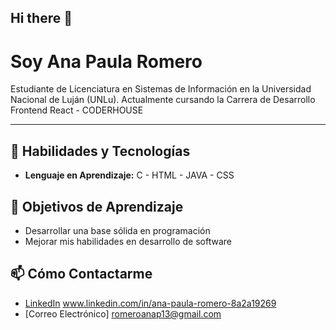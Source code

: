## Hi there 👋

#  Soy Ana Paula Romero

Estudiante de Licenciatura en Sistemas de Información en la Universidad Nacional de Luján (UNLu). 
Actualmente cursando la Carrera de Desarrollo Frontend React - CODERHOUSE

---

## 🚀 Habilidades y Tecnologías
- **Lenguaje en Aprendizaje:** C - HTML - JAVA - CSS

## 🎯 Objetivos de Aprendizaje
- Desarrollar una base sólida en programación
- Mejorar mis habilidades en desarrollo de software

## 📫 Cómo Contactarme
- [LinkedIn](#) www.linkedin.com/in/ana-paula-romero-8a2a19269
- [Correo Electrónico] romeroanap13@gmail.com
